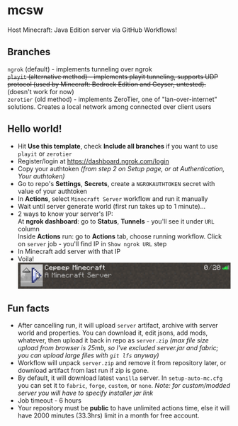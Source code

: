 # mcsw

Host Minecraft: Java Edition server via GitHub Workflows!

## Branches

`ngrok` (default) - implements tunneling over ngrok   
~~`playit` (alternative method) - implements playit tunneling, supports UDP protocol (used by Minecraft: Bedrock Edition and Geyser, untested).~~ (doesn't work for now)  
`zerotier` (old method) - implements ZeroTier, one of "lan-over-internet" solutions. Creates a local network among connected over client users


## Hello world!
* Hit **Use this template**, check **Include all branches** if you want to use `playit` or `zerotier`
* Register/login at https://dashboard.ngrok.com/login
* Copy your authtoken *(from step 2 on Setup page, or at Authentication, Your authtoken)*
* Go to repo's **Settings**, **Secrets**, create a `NGROKAUTHTOKEN` secret with value of your authtoken
* In **Actions**, select `Minecraft Server` workflow and run it manually
* Wait until server generate world (first run takes up to 1 minute)...
* 2 ways to know your server's IP:  
  At **ngrok dashboard**: go to **Status**, **Tunnels** - you'll see it under `URL` column  
  Inside **Actions** run: go to **Actions** tab, choose running workflow. Click on `server` job - you'll find IP in `Show ngrok URL` step
* In Minecraft add server with that IP
* Voila!
![screen](https://github.com/Google61/mcsw/raw/ngrok/screen.png)

## Fun facts

* After cancelling run, it will upload `server` artifact, archive with server world and properties. You can download it, edit jsons, add mods, whatever, then upload it back in repo as `server.zip` *(max file size upload from browser is 25mb, so I've excluded server.jar and fabric; you can upload large files with `git lfs` anyway)*
* Workflow will unpack `server.zip` and remove it from repository later, or download artifact from last run if zip is gone.  
* By default, it will download latest `vanilla` server. In `setup-auto-mc.cfg` you can set it to `fabric`, `forge`, `custom`, or `none`. *Note: for custom/modded server you will have to specify installer jar link*
* Job timeout - 6 hours
* Your repository must be **public** to have unlimited actions time, else it will have 2000 minutes (33.3hrs) limit in a month for free account.
